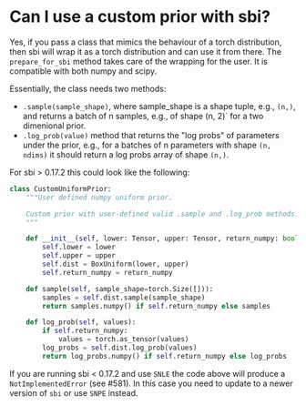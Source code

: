 
# Can I use a custom prior with sbi?

Yes, if you pass a class that mimics the behaviour of a torch distribution, then sbi will wrap it as a torch distribution and can use it from there.
The `prepare_for_sbi` method takes care of the wrapping for the user. It is compatible with both numpy and scipy.

Essentially, the class needs two methods:
- `.sample(sample_shape)`, where sample_shape is a shape tuple, e.g., `(n,)`, and returns a batch of n samples, e.g., of shape (n, 2)` for a two dimenional prior.
- `.log_prob(value)` method that returns the "log probs" of parameters under the prior, e.g., for a batches of n parameters with shape `(n, ndims)` it should return a log probs array of shape `(n,)`.

For sbi > 0.17.2 this could look like the following:

```python
class CustomUniformPrior:
    """User defined numpy uniform prior.

    Custom prior with user-defined valid .sample and .log_prob methods.
    """

    def __init__(self, lower: Tensor, upper: Tensor, return_numpy: bool = False):
        self.lower = lower
        self.upper = upper
        self.dist = BoxUniform(lower, upper)
        self.return_numpy = return_numpy

    def sample(self, sample_shape=torch.Size([])):
        samples = self.dist.sample(sample_shape)
        return samples.numpy() if self.return_numpy else samples

    def log_prob(self, values):
        if self.return_numpy:
            values = torch.as_tensor(values)
        log_probs = self.dist.log_prob(values)
        return log_probs.numpy() if self.return_numpy else log_probs
```

If you are running sbi < 0.17.2 and use `SNLE` the code above will produce a `NotImplementedError` (see #581). In this case you need to update to a newer version of `sbi` or use `SNPE` instead. 
